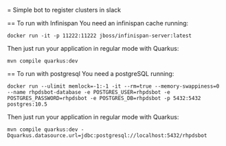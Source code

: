 = Simple bot to register clusters in slack


== To run with Infinispan
You need an infinispan cache running:

```
docker run -it -p 11222:11222 jboss/infinispan-server:latest
```

Then just run your application in regular mode with Quarkus:

```
mvn compile quarkus:dev 
```

== To run with postgresql
You need a postgreSQL running:

```
docker run --ulimit memlock=-1:-1 -it --rm=true --memory-swappiness=0 --name rhpdsbot-database -e POSTGRES_USER=rhpdsbot -e POSTGRES_PASSWORD=rhpdsbot -e POSTGRES_DB=rhpdsbot -p 5432:5432 postgres:10.5
```

Then just run your application in regular mode with Quarkus:

```
mvn compile quarkus:dev -Dquarkus.datasource.url=jdbc:postgresql://localhost:5432/rhpdsbot
```
